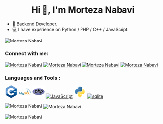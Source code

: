 <h1 align="center">Hi 👋, I'm Morteza Nabavi</h1>

- 🏫  Backend Developer.
- 💻  I have experience on Python / PHP / C++ / JavaScript.


<p align="left"> <img src="https://komarev.com/ghpvc/?username=mortezanabavi&label=Profile%20views&color=0e75b6&style=flat" alt="Morteza Nabavi" /> </p>

<h3 align="left">Connect with me:</h3>
<p align="left">
<a href="https://twitter.com/SingleDevX" target="blank"><img align="center" src="https://raw.githubusercontent.com/rahuldkjain/github-profile-readme-generator/master/src/images/icons/Social/twitter.svg" alt="Morteza Nabavi" height="30" width="40" /></a>
<a href="mailto:MortezaNabavi93@gmail.com" target="blank"><img align="center" src="https://upload.wikimedia.org/wikipedia/commons/thumb/7/7e/Gmail_icon_%282020%29.svg/512px-Gmail_icon_%282020%29.svg.png?20221017173631" alt="Morteza Nabavi" height="30" width="40" /></a>
<a href="https://github.com/mortezanabavi" target="blank"><img align="center" src="https://raw.githubusercontent.com/rahuldkjain/github-profile-readme-generator/master/src/images/icons/Social/github.svg" alt="Morteza Nabavi" height="30" width="40" /></a>
<a href="https://t.me/SingleDev" target="blank"><img align="center" src="https://raw.githubusercontent.com/rahuldkjain/github-profile-readme-generator/7ec05081dcb25f30e71cd7200fcd360f5daf1111/src/images/icons/Social/telegram.svg" alt="Morteza Nabavi" height="30" width="40" /></a>
</p>

<h3 align="left">Languages and Tools :</h3>
<p align="left">
<a href="https://www.w3schools.com/cpp/" target="blank"><img src="https://raw.githubusercontent.com/devicons/devicon/master/icons/cplusplus/cplusplus-original.svg" alt="cplusplus" width="40" height="40" /></a>
<a href="https://www.mysql.com/" target="blank"><img src="https://raw.githubusercontent.com/devicons/devicon/master/icons/mysql/mysql-original-wordmark.svg" alt="mysql" width="40" height="40" /></a>
<a href="https://www.php.net" target="blank"><img src="https://raw.githubusercontent.com/devicons/devicon/master/icons/php/php-original.svg" alt="php" width="40" height="40" /></a>
<a href="https://javascript.com" target="blank"><img src="https://upload.wikimedia.org/wikipedia/commons/b/ba/Javascript_badge.svg" alt="JavaScript" width="40" height="40" /></a>
<a href="https://www.python.org" target="blank"><img src="https://raw.githubusercontent.com/devicons/devicon/master/icons/python/python-original.svg" alt="python" width="40" height="40" /></a>
<a href="https://www.sqlite.org/" target="blank"><img src="https://www.vectorlogo.zone/logos/sqlite/sqlite-icon.svg" alt="sqlite" width="40" height="40" /></a> </p>

<p><img align="left" src="https://github-readme-stats.vercel.app/api/top-langs?username=mortezanabavi&show_icons=true&theme=dark&locale=en&layout=compact" alt="Morteza Nabavi" /></p>

<p>&nbsp;<img align="center" src="https://github-readme-stats.vercel.app/api?username=mortezanabavi&show_icons=true&theme=dark&locale=en" alt="Morteza Nabavi" /></p>

<p><img align="center" src="https://github-readme-streak-stats.herokuapp.com/?user=mortezanabavi&theme=dark" alt="Morteza Nabavi" /></p>
